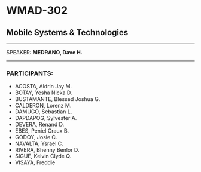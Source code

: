 # WMAD-302

## Mobile Systems & Technologies

---

SPEAKER: **MEDRANO, Dave H.**

---

### PARTICIPANTS:
- ACOSTA, Aldrin Jay M.
- BOTAY, Yesha Nicka D.
- BUSTAMANTE, Blessed Joshua G.
- CALDERON, Lorenz M.
- DAMUGO, Sebastian L.
- DAPDAPOG, Sylvester A.
- DEVERA, Renand D.
- EBES, Peniel Craux B.
- GODOY, Josie C.
- NAVALTA, Ysrael C.
- RIVERA, Bhenny Benlor D.
- SIGUE, Kelvin Clyde Q.
- VISAYA, Freddie
